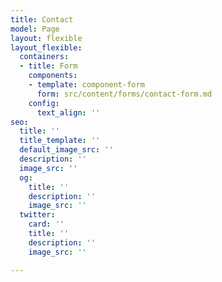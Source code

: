 ```yaml
---
title: Contact
model: Page
layout: flexible
layout_flexible:
  containers:
  - title: Form
    components:
    - template: component-form
      form: src/content/forms/contact-form.md
    config:
      text_align: ''
seo:
  title: ''
  title_template: ''
  default_image_src: ''
  description: ''
  image_src: ''
  og:
    title: ''
    description: ''
    image_src: ''
  twitter:
    card: ''
    title: ''
    description: ''
    image_src: ''

---
```

